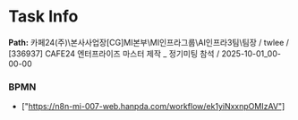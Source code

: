 # Task Info

**Path:** 카페24(주)\본사사업장\[CG]MI본부\MI인프라그룹\AI인프라3팀\팀장 / twlee / [336937] CAFE24 엔터프라이즈 마스터 제작 _ 정기미팅 참석 / 2025-10-01_00-00-00

### BPMN
- ["https://n8n-mi-007-web.hanpda.com/workflow/ek1yiNxxnpOMIzAV"]

